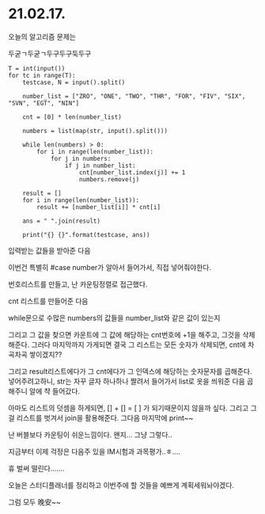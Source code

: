 # 21.02.17.

오늘의 알고리즘 문제는 

두굳ㄱ두굳ㄱ두구두구둑두구



```
T = int(input())
for tc in range(T):
    testcase, N = input().split()

    number_list = ["ZRO", "ONE", "TWO", "THR", "FOR", "FIV", "SIX", "SVN", "EGT", "NIN"]

    cnt = [0] * len(number_list)

    numbers = list(map(str, input().split()))

    while len(numbers) > 0:
        for i in range(len(number_list)):
            for j in numbers:
                if j in number_list:
                    cnt[number_list.index(j)] += 1
                    numbers.remove(j)

    result = []
    for i in range(len(number_list)):
        result += [number_list[i]] * cnt[i]

    ans = " ".join(result)

    print("{} {}".format(testcase, ans))
```

입력받는 값들을 받아준 다음

이번건 특별히 #case number가 알아서 들어가서, 직접 넣어줘야한다.

번호리스트를 만들고, 난 카운팅정렬로 접근했다.

cnt 리스트를 만들어준 다음

while문으로 수많은 numbers의 값들을 number_list와 같은 값이 있는지

그리고 그 값을 찾으면 카운트에 그 값에 해당하는 cnt번호에 +1을 해주고, 그것을 삭제해준다. 그러다 마지막까지 가게되면 결국 그 리스트는 모든 숫자가 삭제되면, cnt에 차곡차곡 쌓이겠지??

그리고 result리스트에다가 그 cnt에다가 그 인덱스에 해당하는 숫자문자를 곱해준다. 넣어주려고하니, str는 자꾸 글자 하나하나 짤려서 들어가서 list로 옷을 씌워준 다음 곱해주니 알에 챡 들어갔다. 

아마도 리스트의 덧셈을 하게되면, [] + [] = [  ] 가 되기때문이지 않을까 싶다. 그리고 그걸 리스트를 벗겨서 join을 활용해준다. 그다음 마지막에 print~~

난 버블보다 카운팅이 쉬운느낌이다. 왠지... 그냥 그렇다..

지금부터 이제 걱정은 다음주 있을 IM시험과 과목평가..ㅎ....

휴 벌써 떨린다....... 

오늘은 스터디플래너를 정리하고 이번주에 할 것들을 예쁘게 계획세워놔야겠다.

그럼 모두 晚安~~